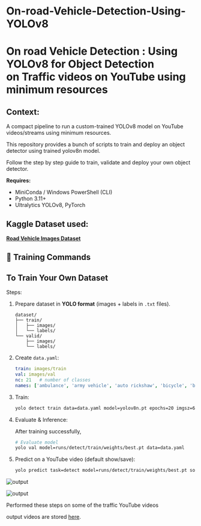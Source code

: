 # On-road-Vehicle-Detection-Using-YOLOv8
# **On road Vehicle Detection : Using YOLOv8 for Object Detection on Traffic videos on YouTube** using minimum resources

## **Context:**

A compact pipeline to run a custom-trained YOLOv8 model on YouTube videos/streams using minimum resources. 

This repository provides a bunch of scripts to train and deploy an object detector using trained yolov8n model.

Follow the step by step guide to train, validate and deploy your own object detector.

**Requires:**

- MiniConda / Windows PowerShell (CLI)
- Python 3.11+
- Ultralytics YOLOv8, PyTorch

## Kaggle Dataset used:

[**Road Vehicle Images Dataset**](https://www.kaggle.com/datasets/ashfakyeafi/road-vehicle-images-dataset/data)

## 🚀 Training Commands

## To Train Your Own Dataset

Steps:

1. Prepare dataset in **YOLO format** (images + labels in `.txt` files).
    
    ```
    dataset/
    ├── train/
    │   ├── images/
    │   └── labels/
    └── valid/
        ├── images/
        └── labels/
    ```
    
2. Create `data.yaml`:
    
    ```yaml
    train: images/train
    val: images/val
    nc: 21   # number of classes
    names: ['ambulance', 'army vehicle', 'auto rickshaw', 'bicycle', 'bus', 'car', 'garbagevan', 'human hauler', 'minibus', 'minivan', 'motorbike', 'pickup', 'policecar', 'rickshaw', 'scooter', 'suv', 'taxi', 'three wheelers -CNG-', 'truck', 'van', 'wheelbarrow']
    ```
    
3. Train:
    
    ```bash
    yolo detect train data=data.yaml model=yolov8n.pt epochs=20 imgsz=640
    
    ```
    
4. Evaluate & Inference:

    After training successfully, 
    
    ```bash
    # Evaluate model
    yolo val model=runs/detect/train/weights/best.pt data=data.yaml
    ```

5. Predict on a YouTube video (default show/save):
    
    ```bash
    yolo predict task=detect model=runs/detect/train/weights/best.pt source='https://youtu.be/VIDEO_ID'
    ```
![output](https://github.com/user-attachments/assets/11bd2611-e3e2-449e-b521-b0757a1bcc8d)

![output](https://github.com/user-attachments/assets/e462826b-97a6-4876-aef9-7f586063a08d)

Performed these steps on some of the traffic YouTube videos

output videos are stored [here](https://drive.google.com/drive/folders/1NX8nJA103o93LuH2EZuBW1qzkjnIpvHZ?usp=sharing).
